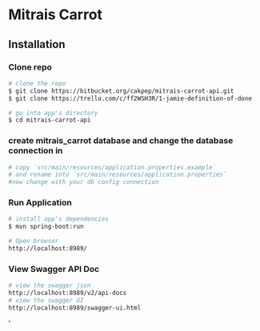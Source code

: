 # Mitrais Carrot

## Installation

### Clone repo

``` bash
# clone the repo
$ git clone https://bitbucket.org/cakpep/mitrais-carrot-api.git
$ git clone https://trello.com/c/ff2WSH3R/1-jamie-definition-of-done

# go into app's directory
$ cd mitrais-carrot-api
```

### create mitrais_carrot database and change the database connection in 
``` bash
# copy `src/main/resources/application.properties.example`
# and rename into `src/main/resources/application.properties`
#now change with your db config connection
```

### Run Application
``` bash
# install app's dependencies
$ mvn spring-boot:run

# Open browser
http://localhost:8989/
```

### View Swagger API Doc
``` bash
# view the swagger json
http://localhost:8989/v2/api-docs
# view the swagger UI
http://localhost:8989/swagger-ui.html
```
'
